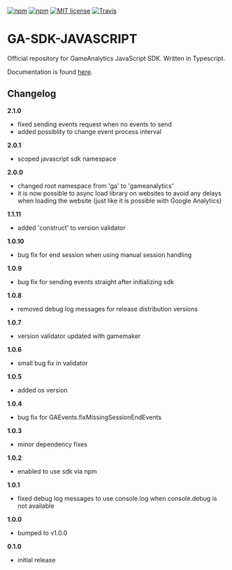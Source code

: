 [![npm](https://img.shields.io/npm/v/gameanalytics.svg)](https://www.npmjs.com/package/gameanalytics)
[![npm](https://img.shields.io/npm/dt/gameanalytics.svg?label=npm%20downloads)](https://www.npmjs.com/package/gameanalytics)
[![MIT license](http://img.shields.io/badge/license-MIT-brightgreen.svg)](http://opensource.org/licenses/MIT)
[![Travis](https://img.shields.io/travis/GameAnalytics/GA-SDK-JAVASCRIPT/master.svg)](https://github.com/GameAnalytics/GA-SDK-JAVASCRIPT)

GA-SDK-JAVASCRIPT
=================

Official repository for GameAnalytics JavaScript SDK. Written in Typescript.

Documentation is found [here](https://github.com/GameAnalytics/GA-SDK-JAVASCRIPT/wiki).

Changelog
---------
<!--(CHANGELOG_TOP)-->
**2.1.0**
* fixed sending events request when no events to send
* added possiblity to change event process interval

**2.0.1**
* scoped javascript sdk namespace

**2.0.0**
* changed root namespace from 'ga' to 'gameanalytics'
* it is now possible to async load library on websites to avoid any delays when loading the website (just like it is possible with Google Analytics)

**1.1.11**
* added 'construct' to version validator

**1.0.10**
* bug fix for end session when using manual session handling

**1.0.9**
* bug fix for sending events straight after initializing sdk

**1.0.8**
* removed debug log messages for release distribution versions

**1.0.7**
* version validator updated with gamemaker

**1.0.6**
* small bug fix in validator

**1.0.5**
* added os version

**1.0.4**
* bug fix for GAEvents.fixMissingSessionEndEvents

**1.0.3**
* minor dependency fixes

**1.0.2**
* enabled to use sdk via npm

**1.0.1**
* fixed debug log messages to use console.log when console.debug is not available

**1.0.0**
* bumped to v1.0.0

**0.1.0**
* initial release

